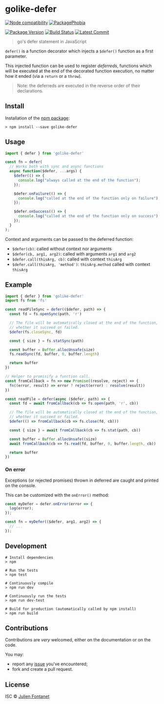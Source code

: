 # golike-defer

[![Node compatibility](https://badgen.net/npm/node/golike-defer)](https://npmjs.org/package/golike-defer) [![PackagePhobia](https://badgen.net/packagephobia/install/golike-defer)](https://packagephobia.now.sh/result?p=golike-defer)

[![Package Version](https://badgen.net/npm/v/golike-defer)](https://npmjs.org/package/golike-defer) [![Build Status](https://travis-ci.org/JsCommunity/golike-defer.png?branch=master)](https://travis-ci.org/JsCommunity/golike-defer) [![Latest Commit](https://badgen.net/github/last-commit/JsCommunity/golike-defer)](https://github.com/JsCommunity/golike-defer/commits/master)

> go's defer statement in JavaScript

`defer()` is a function decorator which injects a `$defer()` function
as a first parameter.

This injected function can be used to register _deferreds_, functions
which will be executed at the end of the decorated function execution,
no matter how it ended (via a `return` or a `throw`).

> Note: the deferreds are executed in the reverse order of their
> declarations.

## Install

Installation of the [npm package](https://npmjs.org/package/golike-defer):

```
> npm install --save golike-defer
```

## Usage

```js
import { defer } from 'golike-defer'

const fn = defer(
  // Works both with sync and async functions
  async function($defer, ...args) {
    $defer(() => {
      console.log("always called at the end of the function");
    });

    $defer.onFailure(() => {
      console.log("called at the end of the function only on failure");
    });

    $defer.onSuccess(() => {
      console.log("called at the end of the function only on success");
    });
  }
);
```

Context and arguments can be passed to the deferred function:

- `$defer(cb)`: called without context nor arguments
- `$defer(cb, arg1, arg2)`: called with arguments `arg1` and `arg2`
- `$defer.call(thisArg, cb)`: called with context `thisArg`
- `$defer.call(thisArg, 'method')`: `thisArg.method` called with context `thisArg`

## Example

```js
import { defer } from 'golike-defer'
import fs from 'fs'

const readFileSync = defer(($defer, path) => {
  const fd = fs.openSync(path, 'r')

  // The file will be automatically closed at the end of the function,
  // whether it succeed or failed.
  $defer(fs.closeSync, fd)

  const { size } = fs.statSync(path)

  const buffer = Buffer.allocUnsafe(size)
  fs.readSync(fd, buffer, 0, buffer.length)

  return buffer
})

// Helper to promisify a function call.
const fromCallback = fn => new Promise((resolve, reject) => {
  fn((error, result) => error ? reject(error) : resolve(result))
})

const readFile = defer(async ($defer, path) => {
  const fd = await fromCallback(cb => fs.open(path, 'r', cb))

  // The file will be automatically closed at the end of the function,
  // whether it succeed or failed.
  $defer(() => fromCallback(cb => fs.close(fd, cb)))

  const { size } = await fromCallback(cb => fs.stat(path, cb))

  const buffer = Buffer.allocUnsafe((size)
  await fromCallback(cb => fs.read(fd, buffer, 0, buffer.length, cb))

  return buffer
})
```

### On error

Exceptions (or rejected promises) thrown in deferred are caught and
printed on the console.

This can be customized with the `onError()` method:

```js
const myDefer = defer.onError(error => {
  log(error);
});

const fn = myDefer(($defer, arg1, arg2) => {
  // ...
});
```

## Development

```
# Install dependencies
> npm

# Run the tests
> npm test

# Continuously compile
> npm run dev

# Continuously run the tests
> npm run dev-test

# Build for production (automatically called by npm install)
> npm run build
```

## Contributions

Contributions are _very_ welcomed, either on the documentation or on
the code.

You may:

- report any [issue](https://github.com/JsCommunity/golike-defer/issues)
  you've encountered;
- fork and create a pull request.

## License

ISC © [Julien Fontanet](https://github.com/julien-f)
